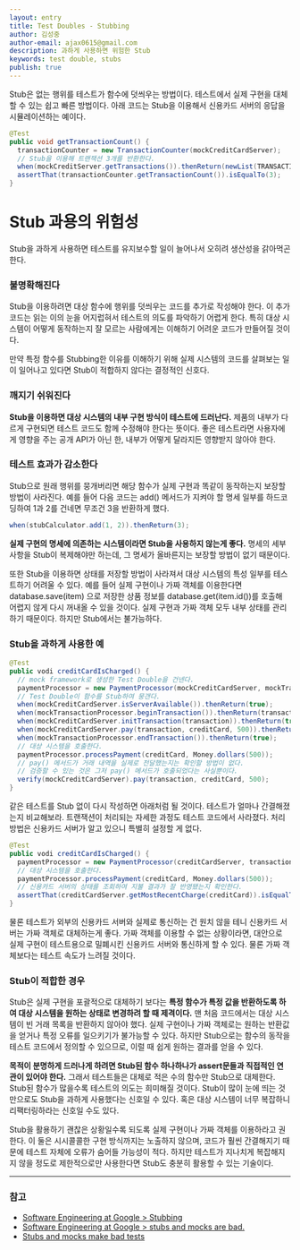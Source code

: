 ```yaml
---
layout: entry
title: Test Doubles - Stubbing
author: 김성중
author-email: ajax0615@gmail.com
description: 과하게 사용하면 위험한 Stub
keywords: test double, stubs
publish: true
---
```


Stub은 없는 행위를 테스트가 함수에 덧씌우는 방법이다. 테스트에서 실제 구현을 대체할 수 있는 쉽고 빠른 방법이다. 아래 코드는 Stub을 이용해서 신용카드 서버의 응답을 시뮬레이션하는 예이다.

```java
@Test
public void getTransactionCount() {
  transactionCounter = new TransactionCounter(mockCreditCardServer);
  // Stub을 이용해 트랜잭션 3개를 반환한다.
  when(mockCreditServer.getTransactions()).thenReturn(newList(TRANSACTION_1, TRANSACTION_2, TRANSACTION_3));
  assertThat(transactionCounter.getTransactionCount()).isEqualTo(3);
}
```

# Stub 과용의 위험성
Stub을 과하게 사용하면 테스트를 유지보수할 일이 늘어나서 오히려 생산성을 갉아먹곤 한다.

### 불명확해진다
Stub을 이용하려면 대상 함수에 행위를 덧씌우는 코드를 추가로 작성해야 한다. 이 추가 코드는 읽는 이의 눈을 어지럽혀서 테스트의 의도를 파악하기 어렵게 한다. 특히 대상 시스템이 어떻게 동작하는지 잘 모르는 사람에게는 이해하기 어려운 코드가 만들어질 것이다.

만약 특정 함수를 Stubbing한 이유를 이해하기 위해 실제 시스템의 코드를 살펴보는 일이 일어나고 있다면 Stub이 적합하지 않다는 결정적인 신호다.

### 깨지기 쉬워진다
**Stub을 이용하면 대상 시스템의 내부 구현 방식이 테스트에 드러난다.** 제품의 내부가 다르게 구현되면 테스트 코드도 함께 수정해야 한다는 뜻이다. 좋은 테스트라면 사용자에게 영향을 주는 공개 API가 아닌 한, 내부가 어떻게 달라지든 영향받지 않아야 한다.

### 테스트 효과가 감소한다
Stub으로 원래 행위를 뭉개버리면 해당 함수가 실제 구현과 똑같이 동작하는지 보장할 방법이 사라진다. 예를 들어 다음 코드는 add() 메서드가 지켜야 할 명세 일부를 하드코딩하여 1과 2를 건네면 무조건 3을 반환하게 했다.

```java
when(stubCalculator.add(1, 2)).thenReturn(3);
```

**실제 구현의 명세에 의존하는 시스템이라면 Stub을 사용하지 않는게 좋다.** 명세의 세부 사항을 Stub이 복제해야만 하는데, 그 명세가 올바른지는 보장할 방법이 없기 때문이다.

또한 Stub을 이용하면 상태를 저장할 방법이 사라져서 대상 시스템의 특성 일부를 테스트하기 어려울 수 있다. 예를 들어 실제 구현이나 가짜 객체를 이용한다면 database.save(item) 으로 저장한 상품 정보를 database.get(item.id())를 호출해 어렵지 않게 다시 꺼내올 수 있을 것이다. 실제 구현과 가짜 객체 모두 내부 상태를 관리하기 때문이다. 하지만 Stub에서는 불가능하다.

### Stub을 과하게 사용한 예

```java
@Test
public vodi creditCardIsCharged() {
  // mock framework로 생성한 Test Double을 건넨다.
  paymentProcessor = new PaymentProcessor(mockCreditCardServer, mockTransactionProcessor);
  // Test Double이 함수를 Stub하여 뭉갠다.
  when(mockCreditCardServer.isServerAvailable()).thenReturn(true);
  when(mockTransactionProcessor.beginTransaction()).thenReturn(transaction);
  when(mockCreditCardServer.initTransaction(transaction)).thenReturn(true);
  when(mockCreditCardServer.pay(transaction, creditCard, 500)).thenReturn(false);
  when(mockTransactionProcessor.endTransaction()).thenReturn(true);
  // 대상 시스템을 호출한다.
  paymentProcessor.processPayment(creditCard, Money.dollars(500));
  // pay() 메서드가 거래 내역을 실제로 전달했는지는 확인할 방법이 없다.
  // 검증할 수 있는 것은 그저 pay() 메서드가 호출되었다는 사실뿐이다.
  verify(mockCreditCardServer).pay(transaction, creditCard, 500);
}
```

같은 테스트를 Stub 없이 다시 작성하면 아래처럼 될 것이다. 테스트가 얼마나 간결해졌는지 비교해보라. 트랜잭션이 처리되는 자세한 과정도 테스트 코드에서 사라졌다. 처리 방법은 신용카드 서버가 알고 있으니 특별히 설정할 게 없다.

```java
@Test
public vodi creditCardIsCharged() {
  paymentProcessor = new PaymentProcessor(creditCardServer, transactionProcessor);
  // 대상 시스템을 호출한다.
  paymentProcessor.processPayment(creditCard, Money.dollars(500));
  // 신용카드 서버의 상태를 조회하여 지불 결과가 잘 반영됐는지 확인한다.
  assertThat(creditCardServer.getMostRecentCharge(creditCard)).isEqualTo(500);
}
```

물론 테스트가 외부의 신용카드 서버와 실제로 통신하는 건 원치 않을 테니 신용카드 서버는 가짜 객체로 대체하는게 좋다. 가짜 객체를 이용할 수 없는 상황이라면, 대안으로 실제 구현이 테스트용으로 밀폐시킨 신용카드 서버와 통신하게 할 수 있다. 물론 가짜 객체보다는 테스트 속도가 느려질 것이다.

### Stub이 적합한 경우
Stub은 실제 구현을 포괄적으로 대체하기 보다는 **특정 함수가 특정 값을 반환하도록 하여 대상 시스템을 원하는 상태로 변경하려 할 때 제격이다.** 맨 처음 코드에서는 대상 시스템이 빈 거래 목록을 반환하지 않아야 했다. 실제 구현이나 가짜 객체로는 원하는 반환값을 얻거나 특정 오류를 일으키기가 불가능할 수 있다. 하지만 Stub으로는 함수의 동작을 테스트 코드에서 정의할 수 있으므로, 이럴 때 쉽게 원하는 결과를 얻을 수 있다.

**목적이 분명하게 드러나게 하려면 Stub된 함수 하나하나가 assert문들과 직접적인 연관이 있어야 한다.** 그래서 테스트들은 대체로 적은 수의 함수만 Stub으로 대체한다. Stub된 함수가 많을수록 테스트의 의도는 희미해질 것이다. Stub이 많이 눈에 띄는 것만으로도 Stub을 과하게 사용했다는 신호일 수 있다. 혹은 대상 시스템이 너무 복잡하니 리팩터링하라는 신호일 수도 있다.

Stub을 활용하기 괜찮은 상황일수록 되도록 실제 구현이나 가짜 객체를 이용하라고 권한다. 이 둘은 시시콜콜한 구현 방식까지는 노출하지 않으며, 코드가 훨씬 간결해지기 때문에 테스트 자체에 오류가 숨어들 가능성이 적다. 하지만 테스트가 지나치게 복잡해지지 않을 정도로 제한적으로만 사용한다면 Stub도 충분히 활용할 수 있는 기술이다.

---

### 참고
- [Software Engineering at Google > Stubbing](https://abseil.io/resources/swe-book/html/ch13.html#stubbing-id00091)
- [Software Engineering at Google > stubs and mocks are bad.](https://news.ycombinator.com/item?id=27882652)
- [Stubs and mocks make bad tests](https://swizec.com/blog/what-i-learned-from-software-engineering-at-google/#stubs-and-mocks-make-bad-tests)